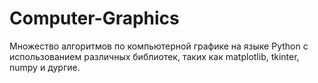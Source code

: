 # Computer-Graphics
Множество алгоритмов по компьютерной графике на языке Python с использованием различных библиотек, таких как matplotlib, tkinter, numpy и дургие. 
